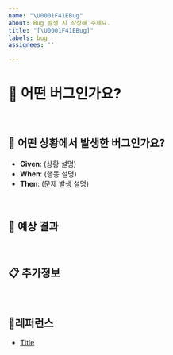 ```yaml
---
name: "\U0001F41EBug"
about: Bug 발생 시 작성해 주세요.
title: "[\U0001F41EBug]"
labels: bug
assignees: ''

---
```


# 🐞 어떤 버그인가요?


<!--- 어떤 버그인지 간결하게 설명해주세요 -->
<br>

## 📝 어떤 상황에서 발생한 버그인가요?

<!--- (가능하면) Given-When-Then 형식으로 서술해주세요 -->

- **Given**: (상황 설명)
- **When**: (행동 설명)
- **Then**: (문제 발생 설명)
<br>

## 🎯 예상 결과

<!--- 예상했던 정상적인 결과가 어떤 것이었는지 설명해주세요 -->
<br>

## 📋 추가정보

<!--- 추가적인 로그, 스크린샷, 또는 관련 정보가 있다면 첨부해주세요. -->
<br>

## 📍레퍼런스

- [Title](https://...)
<br>
